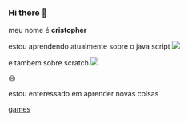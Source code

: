 ### Hi there 👋
meu nome é **cristopher**

estou aprendendo atualmente sobre o java script
![](https://img.shields.io/badge/JavaScript-323330?style=for-the-badge&logo=javascript&logoColor=F7DF1E)

e tambem sobre scratch
![](https://img.shields.io/badge/Scratch-4D97FF?style=for-the-badge&logo=Scratch&logoColor=white)

:smiley:

estou enteressado em aprender novas coisas

[games](https://pt.wikipedia.org/)
